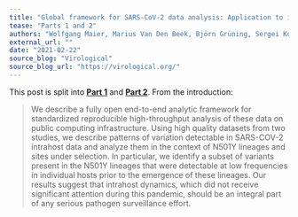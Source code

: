 ```yaml
---
title: "Global framework for SARS-CoV-2 data analysis: Application to intrahost variation"
tease: "Parts 1 and 2"
authors: "Wolfgang Maier, Marius Van Den Beek, Björn Grüning, Sergei Kosakovsky Pond, Anton Nekrutenko, and the Galaxy Team in US, EU, and AU"
external_url: ""
date: "2021-02-22"
source_blog: "Virological"
source_blog_url: "https://virological.org/"
---
```


This post is split into **[Part 1](https://virological.org/t/global-framework-for-sars-cov-2-data-analysis-application-to-intrahost-variation-part-1/623)** and **[Part 2](https://virological.org/t/global-framework-for-sars-cov-2-data-analysis-application-to-intrahost-variation-part-2/624)**.  From the introduction:

<blockquote class="blockquote">
We describe a fully open end-to-end analytic framework for standardized reproducible high-throughput analysis of these data on public computing infrastructure. Using high quality datasets from two studies, we describe patterns of variation detectable in SARS-COV-2 intrahost data and analyze them in the context of N501Y lineages and sites under selection. In particular, we identify a subset of variants present in the N501Y lineages that were detectable at low frequencies in individual hosts prior to the emergence of these lineages. Our results suggest that intrahost dynamics, which did not receive significant attention during this pandemic, should be an integral part of any serious pathogen surveillance effort.
</blockquote>
